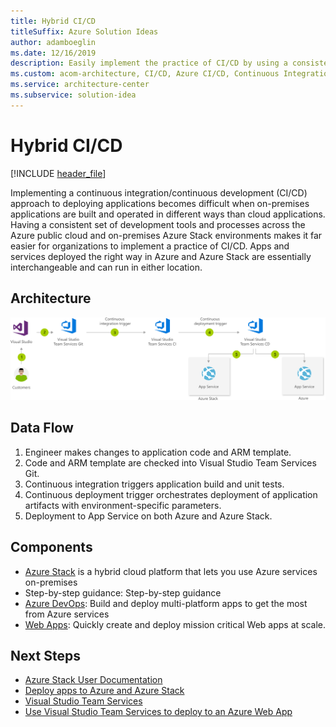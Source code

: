 ```yaml
---
title: Hybrid CI/CD
titleSuffix: Azure Solution Ideas
author: adamboeglin
ms.date: 12/16/2019
description: Easily implement the practice of CI/CD by using a consistent set of development tools and processes across the Azure public cloud and on-premises Azure Stack environments.
ms.custom: acom-architecture, CI/CD, Azure CI/CD, Continuous Integration And Continuous Deployment, devops, Visual Studio Team Services, Microsoft DevOps, interactive-diagram, 'https://azure.microsoft.com/solutions/architecture/hybrid-ci-cd/'
ms.service: architecture-center
ms.subservice: solution-idea
---
```

# Hybrid CI/CD

[!INCLUDE [header_file](../header.md)]

Implementing a continuous integration/continuous development (CI/CD) approach to deploying applications becomes difficult when on-premises applications are built and operated in different ways than cloud applications. Having a consistent set of development tools and processes across the Azure public cloud and on-premises Azure Stack environments makes it far easier for organizations to implement a practice of CI/CD. Apps and services deployed the right way in Azure and Azure Stack are essentially interchangeable and can run in either location.

## Architecture

![Architecture diagram](../media/hybrid-ci-cd.svg)

## Data Flow

1. Engineer makes changes to application code and ARM template.
1. Code and ARM template are checked into Visual Studio Team Services Git.
1. Continuous integration triggers application build and unit tests.
1. Continuous deployment trigger orchestrates deployment of application artifacts with environment-specific parameters.
1. Deployment to App Service on both Azure and Azure Stack.


## Components
* [Azure Stack](https://azure.microsoft.com/overview/azure-stack/) is a hybrid cloud platform that lets you use Azure services on-premises
* Step-by-step guidance: Step-by-step guidance
* [Azure DevOps](https://azure.microsoft.com/services/devops/): Build and deploy multi-platform apps to get the most from Azure services
* [Web Apps](https://azure.microsoft.com/services/app-service/web/): Quickly create and deploy mission critical Web apps at scale.

## Next Steps
* [Azure Stack User Documentation](/azure/azure-stack/user)
* [Deploy apps to Azure and Azure Stack](/azure/azure-stack/user/azure-stack-solution-pipeline)
* [Visual Studio Team Services](https://azure.microsoft.com/services/visual-studio-team-services/)
* [Use Visual Studio Team Services to deploy to an Azure Web App](/vsts/build-release/apps/cd/azure/aspnet-core-to-azure-webapp)


